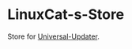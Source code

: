 # LinuxCat-s-Store
Store for [Universal-Updater](https://github.com/Universal-Team/Universal-Updater/). 
